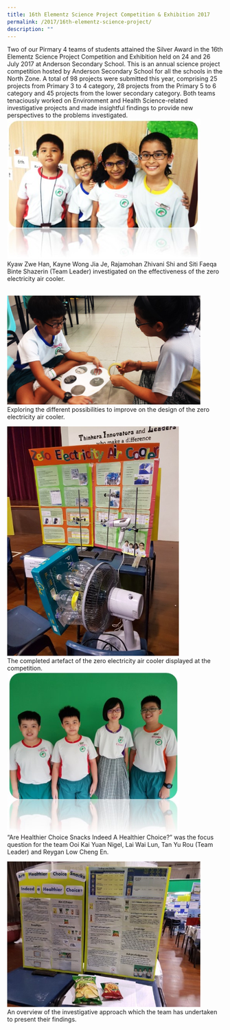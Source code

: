 ```yaml
---
title: 16th Elementz Science Project Competition & Exhibition 2017
permalink: /2017/16th-elementz-science-project/
description: ""
---
```

Two of our Pirmary 4 teams of students attained the Silver Award in the 16th Elementz Science Project Competition and Exhibition held on 24 and 26 July 2017 at Anderson Secondary School. This is an annual science project competition hosted by Anderson Secondary School for all the schools in the North Zone. A total of 98 projects were submitted this year, comprising 25 projects from Primary 3 to 4 category, 28 projects from the Primary 5 to 6 category and 45 projects from the lower secondary category. Both teams tenaciously worked on Environment and Health Science-related investigative projects and made insightful findings to provide new perspectives to the problems investigated.
<br>
<img src="/images/16elementz1.jpg" 
         style="width:450px"
			/>
<br>
Kyaw Zwe Han, Kayne Wong Jia Je, Rajamohan Zhivani Shi and Siti Faeqa Binte Shazerin (Team Leader) investigated on the effectiveness of the zero electricity air cooler.

<br>
<img src="/images/16elementz2.jpg" 
         style="width:450px"
			/>
<br>
Exploring the different possibilities to improve on the design of the zero electricity air cooler.
<br>

<img src="/images/16elementz3.jpg" 
         style="width:400px"
			/>
<br>
The completed artefact of the zero electricity air cooler displayed at the competition.
<br>
<img src="/images/16elementz4.jpg" 
         style="width:400px"
			/>
<br>
“Are Healthier Choice Snacks Indeed A Healthier Choice?” was the focus question for the team Ooi Kai Yuan Nigel, Lai Wai Lun, Tan Yu Rou (Team Leader) and Reygan Low Cheng En.
<br>

<img src="/images/16elementz5.jpg" 
         style="width:450px"
			/>
<br>
An overview of the investigative approach which the team has undertaken to present their findings.
